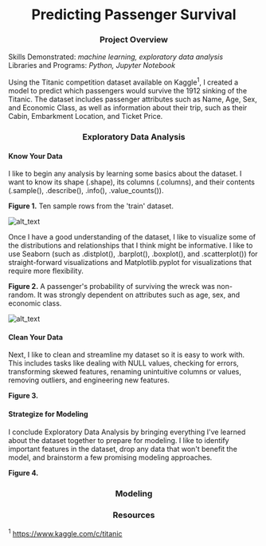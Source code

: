 # <div align="center">Predicting Passenger Survival</div>

### <div align="center">Project Overview</div>
Skills Demonstrated: *machine learning, exploratory data analysis*<br/>
Libraries and Programs: *Python, Jupyter Notebook*<br/>

Using the Titanic competition dataset available on Kaggle<sup>1</sup>, I created a model to predict which passengers would survive the 1912 sinking of the Titanic. The dataset includes passenger attributes such as Name, Age, Sex, and Economic Class, as well as information about their trip, such as their Cabin, Embarkment Location, and Ticket Price.<br>

### <div align="center">Exploratory Data Analysis</div>
#### Know Your Data
I like to begin any analysis by learning some basics about the dataset. I want to know its shape (.shape), its columns (.columns), and their contents (.sample(), .describe(), .info(), .value_counts()).<br> 

**Figure 1.** Ten sample rows from the 'train' dataset.<br>

![alt_text](https://github.com/nphorsley59/Predicting_Passenger_Survival/blob/master/Figures/train_sample.png "'train' sample")<br>

Once I have a good understanding of the dataset, I like to visualize some of the distributions and relationships that I think might be informative. I like to use Seaborn (such as .distplot(), .barplot(), .boxplot(), and .scatterplot()) for straight-forward visualizations and Matplotlib.pyplot for visualizations that require more flexibility.<br>

**Figure 2.** A passenger's probability of surviving the wreck was non-random. It was strongly dependent on attributes such as age, sex, and economic class.<br>

![alt_text](https://github.com/nphorsley59/Predicting_Passenger_Survival/blob/master/Figures/agesexclass_survivalrate.png "Attributes Predicting Survival")<br>

#### Clean Your Data
Next, I like to clean and streamline my dataset so it is easy to work with. This includes tasks like dealing with NULL values, checking for errors, transforming skewed features, renaming unintuitive columns or values, removing outliers, and engineering new features. 

**Figure 3.**

#### Strategize for Modeling

I conclude Exploratory Data Analysis by bringing everything I've learned about the dataset together to prepare for modeling. I like to identify important features in the dataset,  drop any data that won't benefit the model, and brainstorm a few promising modeling approaches.

**Figure 4.**

### <div align="center">Modeling</div>

### <div align="center">Resources</div>
<sup>1</sup> https://www.kaggle.com/c/titanic <br/>
